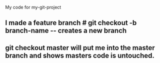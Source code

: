 My code for my-git-project

## I made a feature branch # git checkout -b branch-name -- creates a new branch
## git checkout master will put me into the master branch and shows masters code is untouched.